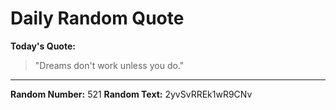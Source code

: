 # Daily Random Quote

**Today's Quote:**
> "Dreams don't work unless you do."

---

**Random Number:** 521
**Random Text:** 2yvSvRREk1wR9CNv

